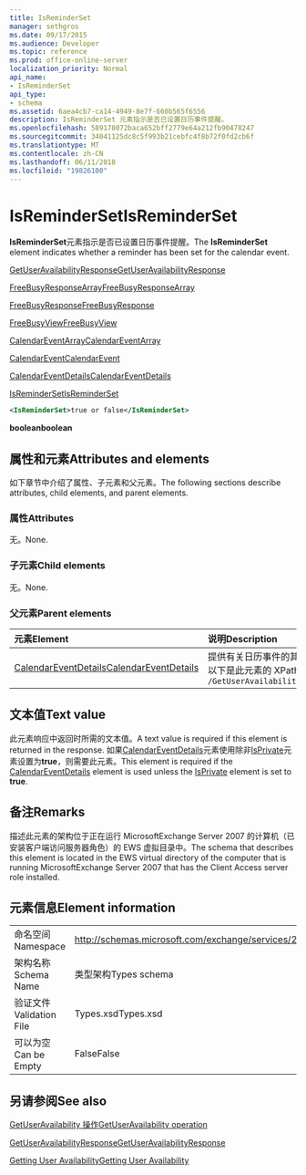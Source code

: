 ```yaml
---
title: IsReminderSet
manager: sethgros
ms.date: 09/17/2015
ms.audience: Developer
ms.topic: reference
ms.prod: office-online-server
localization_priority: Normal
api_name:
- IsReminderSet
api_type:
- schema
ms.assetid: 6aea4cb7-ca14-4949-8e7f-660b565f6556
description: IsReminderSet 元素指示是否已设置日历事件提醒。
ms.openlocfilehash: 589178072baca652bff2779e64a212fb90478247
ms.sourcegitcommit: 34041125dc8c5f993b21cebfc4f8b72f0fd2cb6f
ms.translationtype: MT
ms.contentlocale: zh-CN
ms.lasthandoff: 06/11/2018
ms.locfileid: "19826100"
---
```

# <a name="isreminderset"></a><span data-ttu-id="87357-103">IsReminderSet</span><span class="sxs-lookup"><span data-stu-id="87357-103">IsReminderSet</span></span>

<span data-ttu-id="87357-104">**IsReminderSet**元素指示是否已设置日历事件提醒。</span><span class="sxs-lookup"><span data-stu-id="87357-104">The **IsReminderSet** element indicates whether a reminder has been set for the calendar event.</span></span> 
  
[<span data-ttu-id="87357-105">GetUserAvailabilityResponse</span><span class="sxs-lookup"><span data-stu-id="87357-105">GetUserAvailabilityResponse</span></span>](getuseravailabilityresponse.md)
  
[<span data-ttu-id="87357-106">FreeBusyResponseArray</span><span class="sxs-lookup"><span data-stu-id="87357-106">FreeBusyResponseArray</span></span>](freebusyresponsearray.md)
  
[<span data-ttu-id="87357-107">FreeBusyResponse</span><span class="sxs-lookup"><span data-stu-id="87357-107">FreeBusyResponse</span></span>](freebusyresponse.md)
  
[<span data-ttu-id="87357-108">FreeBusyView</span><span class="sxs-lookup"><span data-stu-id="87357-108">FreeBusyView</span></span>](freebusyview.md)
  
[<span data-ttu-id="87357-109">CalendarEventArray</span><span class="sxs-lookup"><span data-stu-id="87357-109">CalendarEventArray</span></span>](calendareventarray.md)
  
[<span data-ttu-id="87357-110">CalendarEvent</span><span class="sxs-lookup"><span data-stu-id="87357-110">CalendarEvent</span></span>](calendarevent.md)
  
[<span data-ttu-id="87357-111">CalendarEventDetails</span><span class="sxs-lookup"><span data-stu-id="87357-111">CalendarEventDetails</span></span>](calendareventdetails.md)
  
[<span data-ttu-id="87357-112">IsReminderSet</span><span class="sxs-lookup"><span data-stu-id="87357-112">IsReminderSet</span></span>](isreminderset.md)
  
```xml
<IsReminderSet>true or false</IsReminderSet>
```

 <span data-ttu-id="87357-113">**boolean**</span><span class="sxs-lookup"><span data-stu-id="87357-113">**boolean**</span></span>
## <a name="attributes-and-elements"></a><span data-ttu-id="87357-114">属性和元素</span><span class="sxs-lookup"><span data-stu-id="87357-114">Attributes and elements</span></span>

<span data-ttu-id="87357-115">如下章节中介绍了属性、子元素和父元素。</span><span class="sxs-lookup"><span data-stu-id="87357-115">The following sections describe attributes, child elements, and parent elements.</span></span>
  
### <a name="attributes"></a><span data-ttu-id="87357-116">属性</span><span class="sxs-lookup"><span data-stu-id="87357-116">Attributes</span></span>

<span data-ttu-id="87357-117">无。</span><span class="sxs-lookup"><span data-stu-id="87357-117">None.</span></span>
  
### <a name="child-elements"></a><span data-ttu-id="87357-118">子元素</span><span class="sxs-lookup"><span data-stu-id="87357-118">Child elements</span></span>

<span data-ttu-id="87357-119">无。</span><span class="sxs-lookup"><span data-stu-id="87357-119">None.</span></span>
  
### <a name="parent-elements"></a><span data-ttu-id="87357-120">父元素</span><span class="sxs-lookup"><span data-stu-id="87357-120">Parent elements</span></span>

|<span data-ttu-id="87357-121">**元素**</span><span class="sxs-lookup"><span data-stu-id="87357-121">**Element**</span></span>|<span data-ttu-id="87357-122">**说明**</span><span class="sxs-lookup"><span data-stu-id="87357-122">**Description**</span></span>|
|:-----|:-----|
|[<span data-ttu-id="87357-123">CalendarEventDetails</span><span class="sxs-lookup"><span data-stu-id="87357-123">CalendarEventDetails</span></span>](calendareventdetails.md) <br/> |<span data-ttu-id="87357-124">提供有关日历事件的其他信息。</span><span class="sxs-lookup"><span data-stu-id="87357-124">Provides additional information about a calendar event.</span></span>  <br/> <span data-ttu-id="87357-125">以下是此元素的 XPath 表达式：</span><span class="sxs-lookup"><span data-stu-id="87357-125">The following is the XPath expression to this element:</span></span>  <br/>  `/GetUserAvailabilityResponse/FreeBusyResponseArray/FreeBusyResponse/FreeBusyView/CalendarEventArray/CalendarEvent[i]/CalendarEventDetails` <br/> |
   
## <a name="text-value"></a><span data-ttu-id="87357-126">文本值</span><span class="sxs-lookup"><span data-stu-id="87357-126">Text value</span></span>

<span data-ttu-id="87357-127">此元素响应中返回时所需的文本值。</span><span class="sxs-lookup"><span data-stu-id="87357-127">A text value is required if this element is returned in the response.</span></span> <span data-ttu-id="87357-128">如果[CalendarEventDetails](calendareventdetails.md)元素使用除非[IsPrivate](isprivate.md)元素设置为**true**，则需要此元素。</span><span class="sxs-lookup"><span data-stu-id="87357-128">This element is required if the [CalendarEventDetails](calendareventdetails.md) element is used unless the [IsPrivate](isprivate.md) element is set to **true**.</span></span>
  
## <a name="remarks"></a><span data-ttu-id="87357-129">备注</span><span class="sxs-lookup"><span data-stu-id="87357-129">Remarks</span></span>

<span data-ttu-id="87357-130">描述此元素的架构位于正在运行 MicrosoftExchange Server 2007 的计算机（已安装客户端访问服务器角色）的 EWS 虚拟目录中。</span><span class="sxs-lookup"><span data-stu-id="87357-130">The schema that describes this element is located in the EWS virtual directory of the computer that is running MicrosoftExchange Server 2007 that has the Client Access server role installed.</span></span>
  
## <a name="element-information"></a><span data-ttu-id="87357-131">元素信息</span><span class="sxs-lookup"><span data-stu-id="87357-131">Element information</span></span>

|||
|:-----|:-----|
|<span data-ttu-id="87357-132">命名空间</span><span class="sxs-lookup"><span data-stu-id="87357-132">Namespace</span></span>  <br/> |http://schemas.microsoft.com/exchange/services/2006/types  <br/> |
|<span data-ttu-id="87357-133">架构名称</span><span class="sxs-lookup"><span data-stu-id="87357-133">Schema Name</span></span>  <br/> |<span data-ttu-id="87357-134">类型架构</span><span class="sxs-lookup"><span data-stu-id="87357-134">Types schema</span></span>  <br/> |
|<span data-ttu-id="87357-135">验证文件</span><span class="sxs-lookup"><span data-stu-id="87357-135">Validation File</span></span>  <br/> |<span data-ttu-id="87357-136">Types.xsd</span><span class="sxs-lookup"><span data-stu-id="87357-136">Types.xsd</span></span>  <br/> |
|<span data-ttu-id="87357-137">可以为空</span><span class="sxs-lookup"><span data-stu-id="87357-137">Can be Empty</span></span>  <br/> |<span data-ttu-id="87357-138">False</span><span class="sxs-lookup"><span data-stu-id="87357-138">False</span></span>  <br/> |
   
## <a name="see-also"></a><span data-ttu-id="87357-139">另请参阅</span><span class="sxs-lookup"><span data-stu-id="87357-139">See also</span></span>



[<span data-ttu-id="87357-140">GetUserAvailability 操作</span><span class="sxs-lookup"><span data-stu-id="87357-140">GetUserAvailability operation</span></span>](getuseravailability-operation.md)
  
[<span data-ttu-id="87357-141">GetUserAvailabilityResponse</span><span class="sxs-lookup"><span data-stu-id="87357-141">GetUserAvailabilityResponse</span></span>](getuseravailabilityresponse.md)


[<span data-ttu-id="87357-142">Getting User Availability</span><span class="sxs-lookup"><span data-stu-id="87357-142">Getting User Availability</span></span>](http://msdn.microsoft.com/library/d4133fcb-9b0f-4e6b-aadf-a389da83516a%28Office.15%29.aspx)


